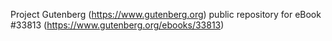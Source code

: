 Project Gutenberg (https://www.gutenberg.org) public repository for eBook #33813 (https://www.gutenberg.org/ebooks/33813)
